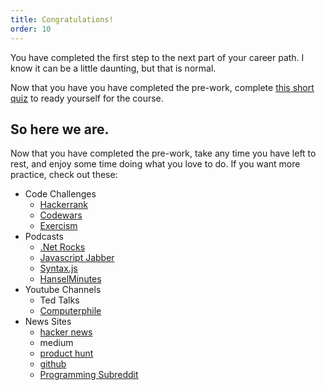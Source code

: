 ```yaml
---
title: Congratulations!
order: 10
---
```


You have completed the first step to the next part of your career path. I know
it can be a little daunting, but that is normal.

Now that you have you have completed the pre-work, complete
[this short quiz](https://goo.gl/forms/4BHYQDOUSGaY7jrj1) to ready yourself for
the course.

## So here we are.

Now that you have completed the pre-work, take any time you have left to rest,
and enjoy some time doing what you love to do. If you want more practice, check
out these:

- Code Challenges
  - [Hackerrank](https://www.hackerrank.com)
  - [Codewars](https://www.codewars.com)
  - [Exercism](https://exercism.io/)
- Podcasts
  - [.Net Rocks](https://dotnetrocks.com/)
  - [Javascript Jabber](https://devchat.tv/js-jabber/)
  - [Syntax.js](https://syntax.fm/)
  - [HanselMinutes](https://www.hanselminutes.com/)
- Youtube Channels
  - Ted Talks
  - [Computerphile](https://www.youtube.com/channel/UC9-y-6csu5WGm29I7JiwpnA)
- News Sites
  - [hacker news](https://news.ycombinator.com/)
  - medium
  - [product hunt](https://www.producthunt.com/)
  - [github](https://github.com)
  - [Programming Subreddit](https://reddit.com/r/programming/)

